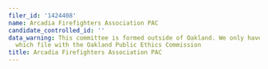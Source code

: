 ```yaml
---
filer_id: '1424408'
name: Arcadia Firefighters Association PAC
candidate_controlled_id: ''
data_warning: This committee is formed outside of Oakland. We only have data on committees
  which file with the Oakland Public Ethics Commission
title: Arcadia Firefighters Association PAC
---
```

